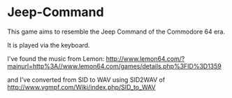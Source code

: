 # Jeep-Command
This game aims to resemble the Jeep Command of the Commodore 64 era. 

It is played via the keyboard.

I've found the music from Lemon: http://www.lemon64.com/?mainurl=http%3A//www.lemon64.com/games/details.php%3FID%3D1359

and I've converted from SID to WAV using SID2WAV of http://www.vgmpf.com/Wiki/index.php/SID_to_WAV

